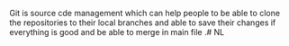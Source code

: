Git is source cde management which can help people to be able to clone the repositories to their local  branches and able to save their changes if everything is good and be able to merge in main file .# NL
